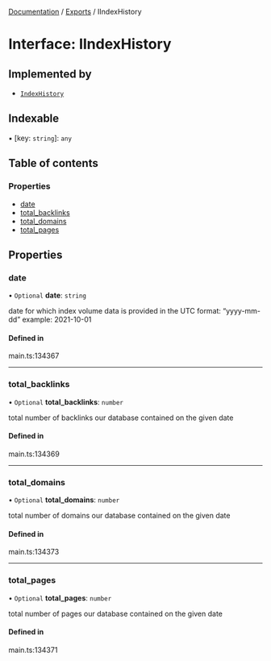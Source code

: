 [Documentation](../README.md) / [Exports](../modules.md) / IIndexHistory

# Interface: IIndexHistory

## Implemented by

- [`IndexHistory`](../classes/IndexHistory.md)

## Indexable

▪ [key: `string`]: `any`

## Table of contents

### Properties

- [date](IIndexHistory.md#date)
- [total\_backlinks](IIndexHistory.md#total_backlinks)
- [total\_domains](IIndexHistory.md#total_domains)
- [total\_pages](IIndexHistory.md#total_pages)

## Properties

### date

• `Optional` **date**: `string`

date for which index volume data is provided
in the UTC format: “yyyy-mm-dd”
example:
2021-10-01

#### Defined in

main.ts:134367

___

### total\_backlinks

• `Optional` **total\_backlinks**: `number`

total number of backlinks our database contained on the given date

#### Defined in

main.ts:134369

___

### total\_domains

• `Optional` **total\_domains**: `number`

total number of domains our database contained on the given date

#### Defined in

main.ts:134373

___

### total\_pages

• `Optional` **total\_pages**: `number`

total number of pages our database contained on the given date

#### Defined in

main.ts:134371
